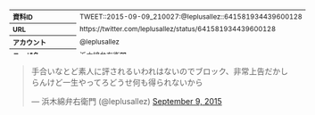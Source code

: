 <table style="font-size: 9pt; width: 610px; margin-bottom: 20px; height: 80px;">
<tbody>
    <tr>
        <th align=left>資料ID</th>
        <td align=left>TWEET::2015-09-09_210027:@leplusallez::641581934439600128</td>
    </tr>
    <tr>
        <th align=left>URL</th>
        <td align=left>https://twitter.com/leplusallez/status/641581934439600128</td>
    </tr>
    <tr>
        <th align=left>アカウント</th>
        <td align=left>@leplusallez</td>
    </tr>
    <tr>
        <th align=left>ユーザ名</th>
        <td align=left>浜木綿弁右衛門</td>
    </tr>
    <tr>
        <th align=left>ツイートの記録日時</th>
        <td align=left>created_at 2022-08-24_1312</td>
    </tr>
</tbody>
</table>
<blockquote class="twitter-tweet" data-width="450"  data-lang="ja"><p lang="ja" dir="ltr">手合いなとど素人に評されるいわれはないのでブロック、非常上告だかしらんけど一生やってろどうせ何も得られないから</p>&mdash; 浜木綿弁右衛門 (@leplusallez) <a href="https://twitter.com/leplusallez/status/641581934439600128?ref_src=twsrc%5Etfw">September 9, 2015</a></blockquote>
<script async src="https://platform.twitter.com/widgets.js" charset="utf-8"></script>


